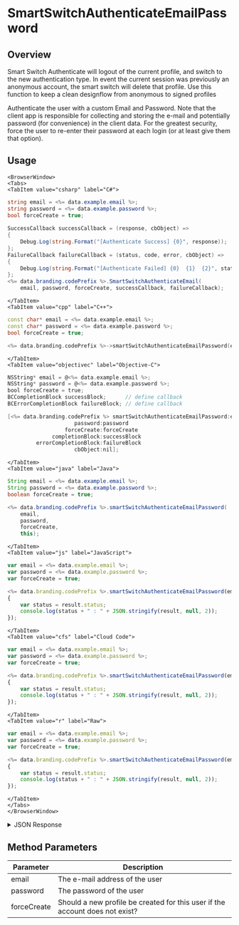 # SmartSwitchAuthenticateEmailPassword
## Overview
Smart Switch Authenticate will logout of the current profile, and switch to the new authentication type. 
In event the current session was previously an anonymous account, the smart switch will delete that profile.
Use this function to keep a clean designflow from anonymous to signed profiles
 
Authenticate the user with a custom Email and Password. Note that the client app is responsible for collecting and storing the e-mail and potentially password (for convenience) in the client data. For the greatest security, force the user to re-enter their password at each login (or at least give them that option).

## Usage

```mdx-code-block
<BrowserWindow>
<Tabs>
<TabItem value="csharp" label="C#">
```

```csharp
string email = <%= data.example.email %>;
string password = <%= data.example.password %>;
bool forceCreate = true;
    
SuccessCallback successCallback = (response, cbObject) =>
{
    Debug.Log(string.Format("[Authenticate Success] {0}", response));
};
FailureCallback failureCallback = (status, code, error, cbObject) =>
{
    Debug.Log(string.Format("[Authenticate Failed] {0}  {1}  {2}", status, code, error));
};
<%= data.branding.codePrefix %>.SmartSwitchAuthenticateEmail(
    email, password, forceCreate, successCallback, failureCallback);
```

```mdx-code-block
</TabItem>
<TabItem value="cpp" label="C++">
```

```cpp
const char* email = <%= data.example.email %>;
const char* password = <%= data.example.password %>;
bool forceCreate = true;

<%= data.branding.codePrefix %>->smartSwitchAuthenticateEmailPassword(email, password, forceCreate, this);
```

```mdx-code-block
</TabItem>
<TabItem value="objectivec" label="Objective-C">
```

```objectivec
NSString* email = @<%= data.example.email %>;
NSString* password = @<%= data.example.password %>;
bool forceCreate = true;
BCCompletionBlock successBlock;      // define callback
BCErrorCompletionBlock failureBlock; // define callback

[<%= data.branding.codePrefix %> smartSwitchAuthenticateEmailPassword:email
                     password:password
                  forceCreate:forceCreate
              completionBlock:successBlock
         errorCompletionBlock:failureBlock
                     cbObject:nil];
```

```mdx-code-block
</TabItem>
<TabItem value="java" label="Java">
```

```java
String email = <%= data.example.email %>;
String password = <%= data.example.password %>;
boolean forceCreate = true;

<%= data.branding.codePrefix %>.smartSwitchAuthenticateEmailPassword(
    email,
    password,
    forceCreate,
    this);
```

```mdx-code-block
</TabItem>
<TabItem value="js" label="JavaScript">
```

```javascript
var email = <%= data.example.email %>;
var password = <%= data.example.password %>;
var forceCreate = true;

<%= data.branding.codePrefix %>.smartSwitchAuthenticateEmailPassword(email, password, forceCreate, result =>
{
	var status = result.status;
	console.log(status + " : " + JSON.stringify(result, null, 2));
});
```

```mdx-code-block
</TabItem>
<TabItem value="cfs" label="Cloud Code">
```

```javascript
var email = <%= data.example.email %>;
var password = <%= data.example.password %>;
var forceCreate = true;

<%= data.branding.codePrefix %>.smartSwitchAuthenticateEmailPassword(email, password, forceCreate, result =>
{
	var status = result.status;
	console.log(status + " : " + JSON.stringify(result, null, 2));
});
```

```mdx-code-block
</TabItem>
<TabItem value="r" label="Raw">
```

```javascript
var email = <%= data.example.email %>;
var password = <%= data.example.password %>;
var forceCreate = true;

<%= data.branding.codePrefix %>.smartSwitchAuthenticateEmailPassword(email, password, forceCreate, result =>
{
	var status = result.status;
	console.log(status + " : " + JSON.stringify(result, null, 2));
});
```

```mdx-code-block
</TabItem>
</Tabs>
</BrowserWindow>
```

<details>
<summary>JSON Response</summary>

```javascript
var email = <%= data.example.email %>;
var password = <%= data.example.password %>;
var forceCreate = true;

<%= data.branding.codePrefix %>.smartSwitchAuthenticateEmailPassword(email, password, forceCreate, result =>
{
	var status = result.status;
	console.log(status + " : " + JSON.stringify(result, null, 2));
});
```
</details>

## Method Parameters
Parameter | Description
--------- | -----------
email | The e-mail address of the user
password | The password of the user
forceCreate | Should a new profile be created for this user if the account does not exist?


